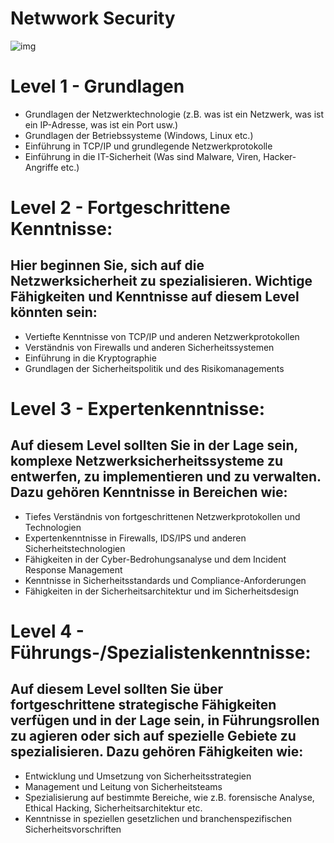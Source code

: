 # Netwwork Security
![img](https://githubstoragesoufiane.blob.core.windows.net/container/cyberspace-2784907_1920.jpg)

# Level 1 - Grundlagen
- Grundlagen der Netzwerktechnologie (z.B. was ist ein Netzwerk, was ist ein IP-Adresse, was ist ein Port usw.)
- Grundlagen der Betriebssysteme (Windows, Linux etc.)
- Einführung in TCP/IP und grundlegende Netzwerkprotokolle
- Einführung in die IT-Sicherheit (Was sind Malware, Viren, Hacker-Angriffe etc.)

# Level 2 - Fortgeschrittene Kenntnisse:
## Hier beginnen Sie, sich auf die Netzwerksicherheit zu spezialisieren. Wichtige Fähigkeiten und Kenntnisse auf diesem Level könnten sein:
- Vertiefte Kenntnisse von TCP/IP und anderen Netzwerkprotokollen
- Verständnis von Firewalls und anderen Sicherheitssystemen
- Einführung in die Kryptographie
- Grundlagen der Sicherheitspolitik und des Risikomanagements

# Level 3 - Expertenkenntnisse:
## Auf diesem Level sollten Sie in der Lage sein, komplexe Netzwerksicherheitssysteme zu entwerfen, zu implementieren und zu verwalten. Dazu gehören Kenntnisse in Bereichen wie:

- Tiefes Verständnis von fortgeschrittenen Netzwerkprotokollen und Technologien
- Expertenkenntnisse in Firewalls, IDS/IPS und anderen Sicherheitstechnologien
- Fähigkeiten in der Cyber-Bedrohungsanalyse und dem Incident Response Management
- Kenntnisse in Sicherheitsstandards und Compliance-Anforderungen
- Fähigkeiten in der Sicherheitsarchitektur und im Sicherheitsdesign

# Level 4 - Führungs-/Spezialistenkenntnisse:
## Auf diesem Level sollten Sie über fortgeschrittene strategische Fähigkeiten verfügen und in der Lage sein, in Führungsrollen zu agieren oder sich auf spezielle Gebiete zu spezialisieren. Dazu gehören Fähigkeiten wie:

- Entwicklung und Umsetzung von Sicherheitsstrategien
- Management und Leitung von Sicherheitsteams
- Spezialisierung auf bestimmte Bereiche, wie z.B. forensische Analyse, Ethical Hacking, Sicherheitsarchitektur etc.
- Kenntnisse in speziellen gesetzlichen und branchenspezifischen Sicherheitsvorschriften
